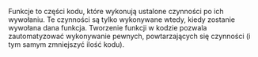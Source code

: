 Funkcje to części kodu, które wykonują ustalone czynności po ich wywołaniu. Te czynności są tylko wykonywane wtedy, kiedy zostanie wywołana dana funkcja. Tworzenie funkcji w kodzie pozwala zautomatyzować wykonywanie pewnych, powtarzających się czynności (i tym samym zmniejszyć ilość kodu).